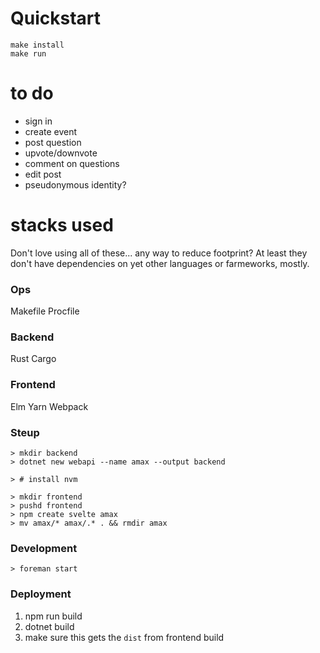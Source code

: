 # Quickstart
```
make install
make run
```

# to do
- sign in
- create event
- post question
- upvote/downvote
- comment on questions
- edit post
- pseudonymous identity?

# stacks used
Don't love using all of these... any way to reduce footprint? At least they don't have dependencies on yet other languages or farmeworks, mostly.

### Ops
Makefile
Procfile

### Backend
Rust
Cargo

### Frontend
Elm
Yarn
Webpack

### Steup
```
> mkdir backend
> dotnet new webapi --name amax --output backend

> # install nvm

> mkdir frontend
> pushd frontend
> npm create svelte amax
> mv amax/* amax/.* . && rmdir amax
```

### Development
```
> foreman start
```

### Deployment
1. npm run build
2. dotnet build
  1. make sure this gets the `dist` from frontend build

